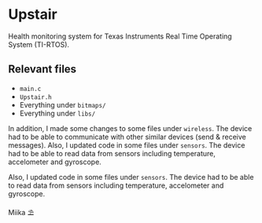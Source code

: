 # Upstair
Health monitoring system for Texas Instruments Real Time Operating System (TI-RTOS).

## Relevant files
- `main.c`
- `Upstair.h`
- Everything under `bitmaps/`
- Everything under `libs/`

In addition, I made some changes to some files under `wireless`. The device had to be able to communicate with other similar devices (send & receive messages).
Also, I updated code in some files under `sensors`. The device had to be able to read data from sensors including temperature, accelometer and gyroscope.

Also, I updated code in some files under `sensors`. The device had to be able to read data from sensors including temperature, accelometer and gyroscope.

Miika ⛱

